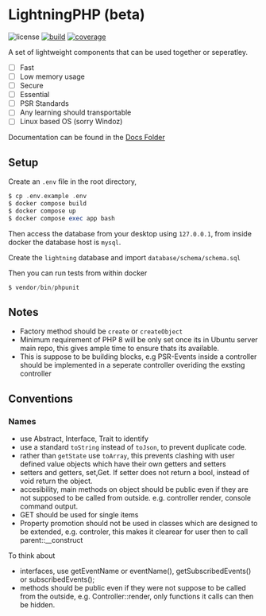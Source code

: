 # LightningPHP (beta)

![license](https://img.shields.io/badge/license-LGPL--3.0-green)
[![build](https://github.com/amandasharief/lightning/workflows/CI/badge.svg)](https://github.com/amandasharief/lightning/actions)
[![coverage](https://coveralls.io/repos/github/amandasharief/lightning/badge.svg?branch=master)](https://coveralls.io/github/amandasharief/lightning?branch=master)

A set of lightweight components that can be used together or seperatley. 

- [ ] Fast
- [ ] Low memory usage
- [ ] Secure
- [ ] Essential
- [ ] PSR Standards
- [ ] Any learning should transportable
- [ ] Linux based OS (sorry Windoz)

Documentation can be found in the [Docs Folder](docs/) 

## Setup

Create an `.env` file in the root directory, 

```php
$ cp .env.example .env
$ docker compose build
$ docker compose up
$ docker compose exec app bash
```

Then access the database from your desktop using `127.0.0.1`, from inside docker the database host is `mysql`.

Create the `lightning` database and import `database/schema/schema.sql`

Then you can run tests from within docker

```php
$ vendor/bin/phpunit
```

## Notes

- Factory method should be `create` or `createObject`
- Minimum requirement of PHP 8 will be only set once its in Ubuntu server main repo, this gives ample time to ensure thats its available.
- This is suppose to be building blocks, e.g PSR-Events inside a controller should be implemented in a seperate controller overiding the exsting controller

## Conventions

### Names
- use Abstract, Interface, Trait to identify
- use a standard `toString` instead of `toJson`, to prevent duplicate code. 
- rather than `getState` use `toArray`, this prevents clashing with user defined value objects which have their own getters and setters
- setters and getters, set,Get. If setter does not return a bool, instead of void return the object.
- accesibility, main methods on object should be public even if they are not supposed to be called from outside. e.g. controller render, console command output.
- GET should be used for single items
- Property promotion should not be used in classes which are designed to be extended, e.g. controler, this makes it clearear for user then to call parent::__construct


To think about
- interfaces, use getEventName or eventName(), getSubscribedEvents() or subscribedEvents();
- methods should be public even if they were not suppose to be called from the outside, e.g. Controller::render, only functions it calls can then be hidden.